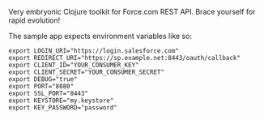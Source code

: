 Very embryonic Clojure toolkit for Force.com REST API. Brace yourself for rapid evolution!

The sample app expects environment variables like so:

    export LOGIN_URI="https://login.salesforce.com"
    export REDIRECT_URI="https://sp.example.net:8443/oauth/callback"
    export CLIENT_ID="YOUR_CONSUMER_KEY"
    export CLIENT_SECRET="YOUR_CONSUMER_SECRET"
    export DEBUG="true"
    export PORT="8080"
    export SSL_PORT="8443"
    export KEYSTORE="my.keystore"
    export KEY_PASSWORD="password"